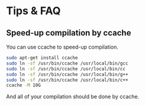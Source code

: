 # Tips & FAQ


## Speed-up compilation by ccache

You can use ccache to speed-up compilation.

```bash
sudo apt-get install ccache
sudo ln -sf /usr/bin/ccache /usr/local/bin/gcc
sudo ln -sf /usr/bin/ccache /usr/local/bin/cc
sudo ln -sf /usr/bin/ccache /usr/local/bin/g++
sudo ln -sf /usr/bin/ccache /usr/local/bin/c++
ccache -M 10G
```

And all of your compilation should be done by ccache.
